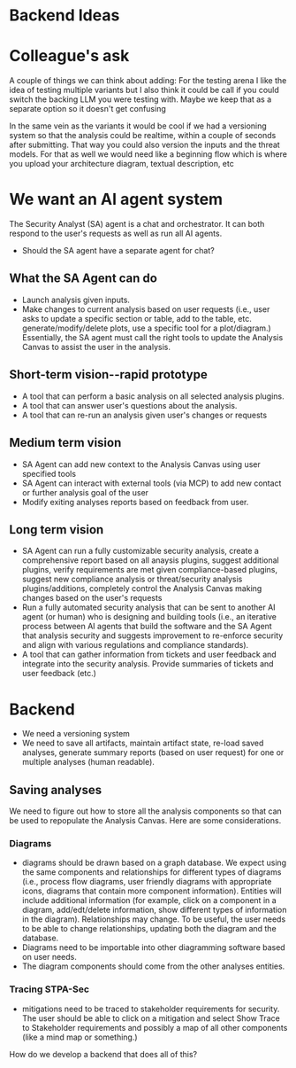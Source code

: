 # Backend Ideas 

# Colleague's ask
A couple of things we can think about adding:
For the testing arena I like the idea of testing multiple variants but I also think it could be call if you could switch the backing LLM you were testing with. Maybe we keep that as a separate option so it doesn't get confusing

In the same vein as the variants it would be cool if we had a versioning system so that the analysis could be realtime, within a couple of seconds after submitting. That way you could also version the inputs and the threat models. For that as well we would need like a beginning flow which is where you upload your architecture diagram, textual description, etc

# We want an AI agent system
The Security Analyst (SA) agent is a chat and orchestrator.  It can both respond to the user's requests as well as run all AI agents. 
- Should the SA agent have a separate agent for chat?

## What the SA Agent can do
- Launch analysis given inputs.
- Make changes to current analysis based on user requests (i.e., user asks to update a specific section or table, add to the table, etc. generate/modify/delete plots, use a specific tool for a plot/diagram.) Essentially, the SA agent must call the right tools to update the Analysis Canvas to assist the user in the analysis.


## Short-term vision--rapid prototype
- A tool that can perform a basic analysis on all selected analysis plugins.
- A tool that can answer user's questions about the analysis.
- A tool that can re-run an analysis given user's changes or requests

## Medium term vision
- SA Agent can add new context to the Analysis Canvas using user specified tools
- SA Agent can interact with external tools (via MCP) to add new contact or further analysis goal of the user
- Modify exiting analyses reports based on feedback from user.

## Long term vision 
- SA Agent can run a fully customizable security analysis, create a comprehensive report based on all anaysis plugins, suggest additional plugins, verify requirements are met given compliance-based plugins, suggest new compliance analysis or threat/security analysis plugins/additions, completely control the Analysis Canvas making changes based on the user's requests
- Run a fully automated security analysis that can be sent to another AI agent (or human) who is designing and building tools (i.e., an iterative process between AI agents that build the software and the SA Agent that analysis security and suggests improvement to re-enforce security and align with various regulations and compliance standards).
- A tool that can gather information from tickets and user feedback and integrate into the security analysis.  Provide summaries of tickets and user feedback (etc.)


# Backend
- We need a versioning system
- We need to save all artifacts, maintain artifact state, re-load saved analyses, generate summary reports (based on user request) for one or multiple analyses (human readable).

## Saving analyses
We need to figure out how to store all the analysis components so that can be used to repopulate the Analysis Canvas.  Here are some considerations.
### Diagrams
- diagrams should be drawn based on a graph database.  We expect using the same components and relationships for different types of diagrams (i.e., process flow diagrams, user friendly diagrams with appropriate icons, diagrams that contain more component information).  Entities will include additional information (for example, click on a component in a diagram, add/edt/delete information, show different types of information in the diagram).  Relationships may change.  To be useful, the user needs to be able to change relationships, updating both the diagram and the database.
- Diagrams need to be importable into other diagramming software based on user needs.
- The diagram components should come from the other analyses entities.  

### Tracing STPA-Sec
- mitigations need to be traced to stakeholder requirements for security.  The user should be able to click on a mitigation and select Show Trace to Stakeholder requirements and possibly a map of all other components (like a mind map or something.)


How do we develop a backend that does all of this?
